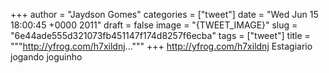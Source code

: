 
+++
author = "Jaydson Gomes"
categories = ["tweet"]
date = "Wed Jun 15 18:00:45 +0000 2011"
draft = false
image = "{TWEET_IMAGE}"
slug = "6e44ade555d321073fb451147f174d8257f6ecba"
tags = ["tweet"]
title = """http://yfrog.com/h7xildnj..."""
+++
http://yfrog.com/h7xildnj Estagiario jogando joguinho
